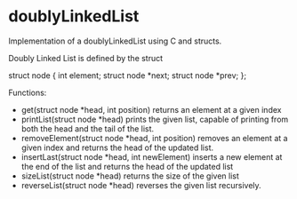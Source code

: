 # doublyLinkedList

Implementation of a doublyLinkedList using C and structs.

Doubly Linked List is defined by the struct

struct node
{
    int element;
    struct node *next;
    struct node *prev;
};

Functions:

 - get(struct node *head, int position) returns an element at a given index
 - printList(struct node *head) prints the given list, capable of printing from
both the head and the tail of the list.
 - removeElement(struct node *head, int position) removes an element at a given index
 and returns the head of the updated list.
 - insertLast(struct node *head, int newElement) inserts a new element at the end
 of the list and returns the head of the updated list
 - sizeList(struct node *head) returns the size of the given list
 - reverseList(struct node *head) reverses the given list recursively.
